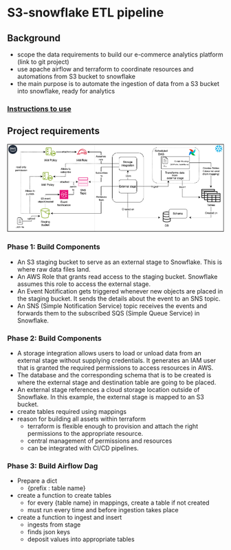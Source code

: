 # S3-snowflake ETL pipeline

## Background

- scope the data requirements to build our e-commerce analytics platform (link to git project)
- use apache airflow and terraform to coordinate resources and automations from S3 bucket to snowflake
- the main purpose is to automate the ingestion of data from a S3 bucket into snowflake, ready for analytics

### [Instructions to use](https://github.com/nmywrld/analytics-snowflakeS3v2/blob/main/assets/instructions.md)

## Project requirements

![Archticture](https://github.com/nmywrld/analytics-snowflakeS3v2/blob/main/assets/snowpipeArchi.png)

### Phase 1: Build Components

- An S3 staging bucket to serve as an external stage to Snowflake. This is where raw data files land.
- An AWS Role that grants read access to the staging bucket. Snowflake assumes this role to access the external stage.
- An Event Notification gets triggered whenever new objects are placed in the staging bucket. It sends the details about the event to an SNS topic.
- An SNS (Simple Notification Service) topic receives the events and forwards them to the subscribed SQS (Simple Queue Service) in Snowflake.

### Phase 2: Build Components

- A storage integration allows users to load or unload data from an external stage without supplying credentials. It generates an IAM user that is granted the required permissions to access resources in AWS.
- The database and the corresponding schema that is to be created is where the external stage and destination table are going to be placed.
- An external stage references a cloud storage location outside of Snowflake. In this example, the external stage is mapped to an S3 bucket.
- create tables required using mappings
- reason for building all assets within terraform 
  - terraform is flexible enough to provision and attach the right permissions to the appropriate resource.
  - central management of permissions and resources
  - can be integrated with CI/CD pipelines.

### Phase 3: Build Airflow Dag
- Prepare a dict 
  - {prefix : table name}
- create a function to create tables
  - for every {table name} in mappings, create a table if not created
  - must run every time and before ingestion takes place
- create a function to ingest and insert 
  - ingests from stage 
  - finds json keys
  - deposit values into appropriate tables